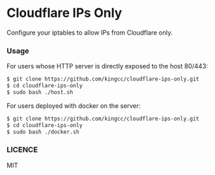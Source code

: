 Cloudflare IPs Only
===================

Configure your iptables to allow IPs from Cloudflare only.

### Usage

For users whose HTTP server is directly exposed to the host 80/443:

```sh
$ git clone https://github.com/kingcc/cloudflare-ips-only.git
$ cd cloudflare-ips-only
$ sudo bash ./host.sh
```

For users deployed with docker on the server:

```sh
$ git clone https://github.com/kingcc/cloudflare-ips-only.git
$ cd cloudflare-ips-only
$ sudo bash ./docker.sh
```

### LICENCE

MIT
